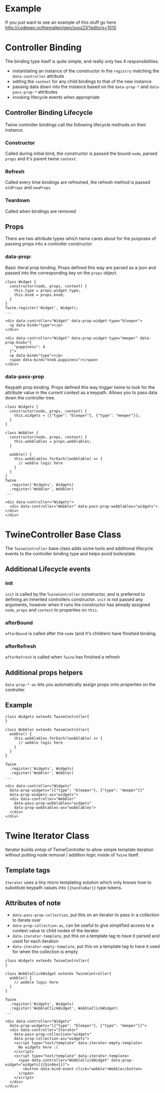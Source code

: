 # Example
If you just want to see an example of this stuff go here
http://codepen.io/themallen/pen/zoozZX?editors=1010

# Controller Binding
The binding type itself is quite simple, and really only has 4 responsibilities.
- instantiating an instance of the constructor in the `registry` matching the `data-controller` attribute
- setting the `context` for any child bindings to that of the new instance
- passing data down into the instance based on the `data-prop-*` and `data-pass-prop-*` attributes
- invoking lifecycle events when appropriate

## Controller Binding Lifecycle
Twine controller bindings call the following lifecycle methods on their instance.

### Constructor
Called during initial bind, the constructor is passed the bound `node`, parsed `props` and it's parent twine `context`.

### Refresh
Called every time bindings are refreshed, the refresh method is passed `oldProps` and `newProps`

### Teardown
Called when bindings are removed

## Props
There are two attribute types which twine cares about for the purposes of passing props into a controller constructor.

### data-prop:
Basic literal prop binding. Props defined this way are parsed as a json and passed into the corresponding key on the `props` object.

```
class Widget {
  constructor(node, props, context) {
    this.type = props.widget.type;
    this.knob = props.knob;
  }
}
Twine.register('Widget', Widget);
...

<div data-controller="Widget" data-prop-widget-type="bleeper">
  <p data-bind="type"></p>
</div>

<div data-controller="Widget" data-prop-widget-type="meeper" data-prop-knob="{
    "puppiness": 4
  }">
  <p data-bind="type"></p>
  <span data-bind="knob.puppiness"></span>
</div>
```

### data-pass-prop
Keypath prop binding. Props defined this way trigger twine to look for the attribute value in the current context as a keypath. Allows you to pass data down the controller tree.

```
class Widgets {
  constructor(node, props, context) {
    this.widgets = [{"type": "bleeper"}, {"type": "meeper"}];
  }
}

class Wobbler {
  constructor(node, props, context) {
    this.wobblables = props.wobblables;
  }

  wobble() {
    this.wobblables.forEach((wobblable) => {
      // wobble logic here
    }
  }
}
Twine
  .register('Widgets', Widgets)
  .register('Wobbler', Wobbler)
...

<div data-controller="Widgets">
  <div data-controller="Wobbler" data-pass-prop-wobblables="widgets"></div>
</div>
```

# TwineController Base Class
The `TwineController` base class adds some tools and additional lifecycle events to the controller binding type and helps avoid boilerplate.

## Additional Lifecycle events
### init
`init` is called by the `TwineController` constructor, and is preferred to defining an inherited controllers constructor. `init` is not passed any arguments, however when it runs the constructor has already assigned `node`, `props` and `context` to properties on `this`.
### afterBound
`afterBound` is called after the `node` (and it's children) have finished binding.
### afterRefresh
`afterRefresh` is called when `Twine` has finished a refresh

## Additional props helpers
`data-prop-*-as` lets you automatically assign props onto properties on the controller.

## Example
```
class Widgets extends TwineController{
}

class Wobbler extends TwineController{
  wobble() {
    this.wobblables.forEach((wobblable) => {
      // wobble logic here
    }
  }
}

Twine
  .register('Widgets', Widgets)
  .register('Wobbler', Wobbler)
...

<div data-controller="Widgets"
  data-prop-widgets="[{"type": "bleeper"}, {"type": "meeper"}]"
  data-prop-widgets-as="widgets">
  <div data-controller="Wobbler"
    data-pass-prop-wobblables="widgets"
    data-prop-wobblables-as="wobblables">
  </div>
</div>
```

# Twine Iterator Class
Iterator builds ontop of TwineController to allow simple template iteration without putting node removal / addition logic inside of `Twine` itself.

## Template tags
`Iterator` uses a tiny micro templating solution which only knows how to substitute keypath values into `{{handleBar}}` type tokens.

## Attributes of note
- `data-pass-prop-collection`, put this on an iterator to pass in a collection to iterate over
- `data-prop-collection-as`, can be useful to give simplified access to a context value to child nodes of the iterator
- `data-iterator-template`, put this on a template tag to have it parsed and used for each iteration
- `data-iterator-empty-template`, put this on a template tag to have it used for when the collection is empty


```
class Widgets extends TwineController{
}

class WobbleClickWidget extends TwineController{
  wobble() {
    // wobble logic here
  }
}

Twine
  .register('Widgets', Widgets)
  .register('WobbleClickWidget', WobbleClickWidget)
...

<div data-controller="Widgets"
  data-prop-widgets="[{"type": "bleeper"}, {"type": "meeper"}]">
  <div data-controller="Iterator"
    data-pass-prop-collection="widgets"
    data-prop-collection-as="widgets">
    <script type="text/template" data-iterator-empty-template>
      No widgets here :(
    </script>
    <script type="text/template" data-iterator-template>
      <span data-controller="WobbleClickWidget" data-prop-widget="widgets[{{$index}}]">
        <button data-bind-event-click="wobble">Wobble</button>
      </span>
    </script>
  </div>
</div>
```
